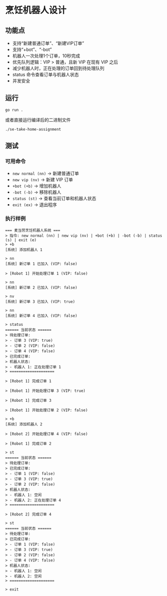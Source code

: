# 烹饪机器人设计
## 功能点
* 支持“新建普通订单”、“新建VIP订单”
* 支持“+bot”、“-bot”
* 机器人一次处理1个订单，10秒完成
* 优先队列逻辑：VIP > 普通，且新 VIP 在现有 VIP 之后
* 减少机器人时，正在处理的订单回到待处理队列
* status 命令查看订单与机器人状态
* 并发安全

## 运行
```azure
go run .
```
或者直接运行编译后的二进制文件
```azure
./se-take-home-assignment
```
## 测试
### 可用命令
- `new normal (nn)` → 新建普通订单
- `new vip (nv)` → 新建 VIP 订单
- `+bot (+b)` → 增加机器人
- `-bot (-b)` → 移除机器人
- `status (st)` → 查看当前订单和机器人状态
- `exit (ex)` → 退出程序

### 执行样例

```azure
=== 麦当劳烹饪机器人系统 ===
> 指令: new normal (nn) | new vip (nv) | +bot (+b) | -bot (-b) | status (s) | exit (e)
> +b
[系统] 添加机器人 1

> nn
[系统] 新订单 1 已加入 (VIP: false)

> [Robot 1] 开始处理订单 1 (VIP: false)

> nn
[系统] 新订单 2 已加入 (VIP: false)

> nv
[系统] 新订单 3 已加入 (VIP: true)

> nn
[系统] 新订单 4 已加入 (VIP: false)

> status
====== 当前状态 ======
> 待处理订单:
> - 订单 3 (VIP: true)
> - 订单 2 (VIP: false)
> - 订单 4 (VIP: false)
> 已完成订单:
> 机器人状态:
> - 机器人 1: 正在处理订单 1
> ====================

> [Robot 1] 完成订单 1

> [Robot 1] 开始处理订单 3 (VIP: true)

> [Robot 1] 完成订单 3

> [Robot 1] 开始处理订单 2 (VIP: false)

> +b
[系统] 添加机器人 2

> [Robot 2] 开始处理订单 4 (VIP: false)

> [Robot 1] 完成订单 2

> st
====== 当前状态 ======
> 待处理订单:
> 已完成订单:
> - 订单 1 (VIP: false)
> - 订单 3 (VIP: true)
> - 订单 2 (VIP: false)
> 机器人状态:
> - 机器人 1: 空闲
> - 机器人 2: 正在处理订单 4
> ====================

> [Robot 2] 完成订单 4

> st
====== 当前状态 ======
> 待处理订单:
> 已完成订单:
> - 订单 1 (VIP: false)
> - 订单 3 (VIP: true)
> - 订单 2 (VIP: false)
> - 订单 4 (VIP: false)
> 机器人状态:
> - 机器人 1: 空闲
> - 机器人 2: 空闲
> ====================

> exit

```
